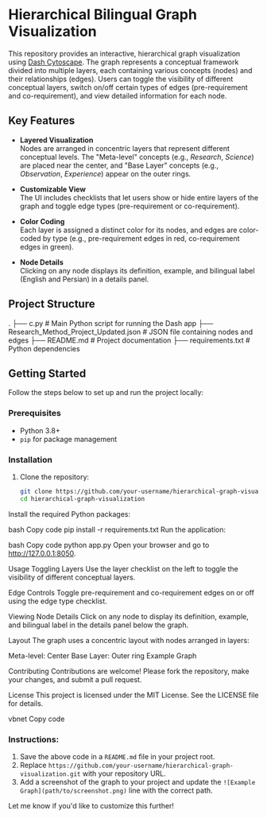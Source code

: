 # Hierarchical Bilingual Graph Visualization

This repository provides an interactive, hierarchical graph visualization using [Dash Cytoscape](https://dash.plotly.com/cytoscape). The graph represents a conceptual framework divided into multiple layers, each containing various concepts (nodes) and their relationships (edges). Users can toggle the visibility of different conceptual layers, switch on/off certain types of edges (pre-requirement and co-requirement), and view detailed information for each node.

## Key Features

- **Layered Visualization**  
  Nodes are arranged in concentric layers that represent different conceptual levels. The "Meta-level" concepts (e.g., *Research*, *Science*) are placed near the center, and "Base Layer" concepts (e.g., *Observation*, *Experience*) appear on the outer rings.

- **Customizable View**  
  The UI includes checklists that let users show or hide entire layers of the graph and toggle edge types (pre-requirement or co-requirement).

- **Color Coding**  
  Each layer is assigned a distinct color for its nodes, and edges are color-coded by type (e.g., pre-requirement edges in red, co-requirement edges in green).

- **Node Details**  
  Clicking on any node displays its definition, example, and bilingual label (English and Persian) in a details panel.

## Project Structure

. ├── c.py # Main Python script for running the Dash app 
├── Research_Method_Project_Updated.json # JSON file containing nodes and edges 
├── README.md # Project documentation 
├── requirements.txt # Python dependencies

## Getting Started

Follow the steps below to set up and run the project locally:

### Prerequisites

- Python 3.8+
- `pip` for package management

### Installation

1. Clone the repository:

   ```bash
   git clone https://github.com/your-username/hierarchical-graph-visualization.git
   cd hierarchical-graph-visualization
Install the required Python packages:

bash
Copy code
pip install -r requirements.txt
Run the application:

bash
Copy code
python app.py
Open your browser and go to http://127.0.0.1:8050.

Usage
Toggling Layers
Use the layer checklist on the left to toggle the visibility of different conceptual layers.

Edge Controls
Toggle pre-requirement and co-requirement edges on or off using the edge type checklist.

Viewing Node Details
Click on any node to display its definition, example, and bilingual label in the details panel below the graph.

Layout
The graph uses a concentric layout with nodes arranged in layers:

Meta-level: Center
Base Layer: Outer ring
Example Graph

Contributing
Contributions are welcome! Please fork the repository, make your changes, and submit a pull request.

License
This project is licensed under the MIT License. See the LICENSE file for details.

vbnet
Copy code

### Instructions:

1. Save the above code in a `README.md` file in your project root.
2. Replace `https://github.com/your-username/hierarchical-graph-visualization.git` with your repository URL.
3. Add a screenshot of the graph to your project and update the `![Example Graph](path/to/screenshot.png)` line with the correct path. 

Let me know if you'd like to customize this further!
